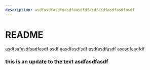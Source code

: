 ```yaml
---
description: asdfasdfasdfsasdfaasdfdfasdfasdfasdfasdfasdf
---
```


# README

asdfsafasdfsadfasdf asdf aasdfasdfsdf asdfasdfasdf asasdfasdfdf

### this is an update to the text asdfasdfasdf
